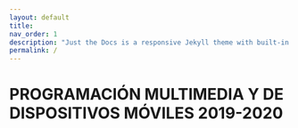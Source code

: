 ```yaml
---
layout: default
title: 
nav_order: 1
description: "Just the Docs is a responsive Jekyll theme with built-in search that is easily customizable and hosted on GitHub Pages."
permalink: /
---
```


# PROGRAMACIÓN MULTIMEDIA Y DE DISPOSITIVOS MÓVILES 2019-2020

